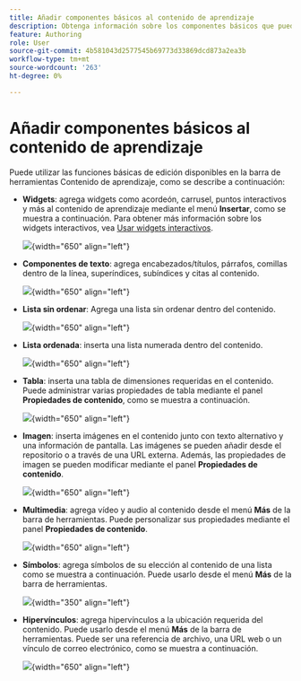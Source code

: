 ```yaml
---
title: Añadir componentes básicos al contenido de aprendizaje
description: Obtenga información sobre los componentes básicos que puede añadir al contenido de aprendizaje en el contenido de aprendizaje y formación
feature: Authoring
role: User
source-git-commit: 4b581043d2577545b69773d33869dcd873a2ea3b
workflow-type: tm+mt
source-wordcount: '263'
ht-degree: 0%

---
```


# Añadir componentes básicos al contenido de aprendizaje

Puede utilizar las funciones básicas de edición disponibles en la barra de herramientas Contenido de aprendizaje, como se describe a continuación:

- **Widgets**: agrega widgets como acordeón, carrusel, puntos interactivos y más al contenido de aprendizaje mediante el menú **Insertar**, como se muestra a continuación. Para obtener más información sobre los widgets interactivos, vea [Usar widgets interactivos](./lc-widgets.md).

  ![](assets/widgets-learning-content.png){width="650" align="left"}

- **Componentes de texto**: agrega encabezados/títulos, párrafos, comillas dentro de la línea, superíndices, subíndices y citas al contenido.

  ![](assets/text-learning-content.png){width="650" align="left"}

- **Lista sin ordenar**: Agrega una lista sin ordenar dentro del contenido.

  ![](assets/unordered-list.png){width="650" align="left"}

- **Lista ordenada**: inserta una lista numerada dentro del contenido.

  ![](assets/ordered-list.png){width="650" align="left"}

- **Tabla**: inserta una tabla de dimensiones requeridas en el contenido. Puede administrar varias propiedades de tabla mediante el panel **Propiedades de contenido**, como se muestra a continuación.

  ![](assets/table-learning-content.png){width="650" align="left"}

- **Imagen**: inserta imágenes en el contenido junto con texto alternativo y una información de pantalla. Las imágenes se pueden añadir desde el repositorio o a través de una URL externa. Además, las propiedades de imagen se pueden modificar mediante el panel **Propiedades de contenido**.

  ![](assets/image-learning-content.png){width="650" align="left"}

- **Multimedia**: agrega vídeo y audio al contenido desde el menú **Más** de la barra de herramientas. Puede personalizar sus propiedades mediante el panel **Propiedades de contenido**.

  ![](assets/video-learning-content.png){width="650" align="left"}

- **Símbolos**: agrega símbolos de su elección al contenido de una lista como se muestra a continuación. Puede usarlo desde el menú **Más** de la barra de herramientas.

  ![](assets/symbol-learning-content.png){width="350" align="left"}


- **Hipervínculos**: agrega hipervínculos a la ubicación requerida del contenido. Puede usarlo desde el menú **Más** de la barra de herramientas. Puede ser una referencia de archivo, una URL web o un vínculo de correo electrónico, como se muestra a continuación.

  ![](assets/hyperlink-learning-content.png){width="650" align="left"}


